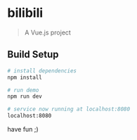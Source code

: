 # bilibili

> A Vue.js project

## Build Setup

``` bash
# install dependencies
npm install

# run demo
npm run dev

# service now running at localhost:8080
localhost:8080
```

have fun ;)
